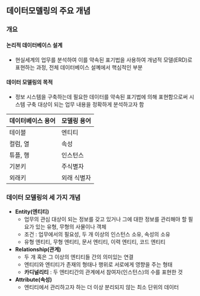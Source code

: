 ## 데이터모델링의 주요 개념

### 개요
#### 논리적 데이터베이스 설계
- 현실세계의 업무를 분석하여 이를 약속된 표기법을 사용하여 개념적 모델(ERD)로 표현하는 과정, 전체 데이터베이스 설꼐에서 핵심적인 부분
#### 데이터 모델링의 목적
- 정보 시스템을 구축하는데 필요한 데이터를 약속된 표기법에 의해 표현함으로써 시스템 구축 대상이 되는 업무 내용을 정확하게 분석하고자 함

| 데이터베이스 용어  | 모델링 용어  |
|------------------|--------------|
| 테이블  | 엔티티  |
| 컬럼, 열  | 속성  |
| 튜플, 행  | 인스턴스  |
| 기본키  | 주식별자  |
| 외래키  | 외래 식별자  |

### 데이터 모델링의 세 가지 개념
- **Entity(엔티티)**
  - 업무의 관심 대상이 되는 정보를 갖고 있거나 그에 대한 정보를 관리해야 할 필요가 있는 유형, 무형의 사물이나 객체
  - 조건 : 업무에서의 필요성, 두 개 이상의 인스턴스 소유, 속성의 소유
  - 유형 엔티티, 무형 엔티티, 문서 엔티티, 이력 엔티티, 코드 엔티티
- **Relationship(관계)**
  - 두 개 혹은 그 이상의 엔티티들 간의 의미있는 연결
  - 엔티티와 엔티티가 존재의 형태나 행위로 서로에게 영향을 주는 형태
  - **카디널리티** : 두 엔티티간의 관계에서 참여자(인스턴스)의 수를 표현한 것
- **Attribute(속성)**
  - 엔티티에서 관리하고자 하는 더 이상 분리되지 않는 최소 단위의 데이터
